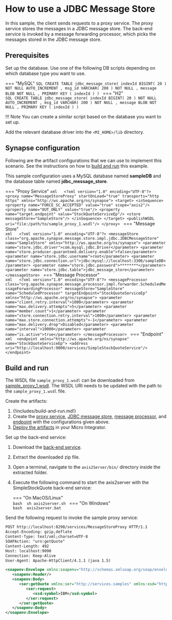 # How to use a JDBC Message Store

In this sample, the client sends requests to a proxy service. The proxy service stores the messages in a JDBC message store. The back-end service is invoked by a message forwarding processor, which picks the messages stored in the JDBC message store.

## Prerequisites

Set up the database. Use one of the following DB scripts depending on which database type you want to use. 

=== "MySQL"
    ```SQL
    CREATE TABLE jdbc_message_store(
                indexId BIGINT( 20 ) NOT NULL AUTO_INCREMENT ,
                msg_id VARCHAR( 200 ) NOT NULL ,
                message BLOB NOT NULL ,
                PRIMARY KEY ( indexId )
                )
    ```
=== "H2"         
    ```SQL
    CREATE TABLE jdbc_message_store(
                    indexId BIGINT( 20 ) NOT NULL AUTO_INCREMENT ,
                    msg_id VARCHAR( 200 ) NOT NULL ,
                    message BLOB NOT NULL ,
                    PRIMARY KEY ( indexId )
                    )
    ```

!!! Note
    You can create a similar script based on the database you want to set up.

Add the relevant database driver into the `<MI_HOME>/lib` directory.

## Synapse configuration
Following are the artifact configurations that we can use to implement this scenario. See the instructions on how to [build and run](#build-and-run) this example.

This sample configuration uses a MySQL database named **sampleDB** and the database table named **jdbc_message_store**.

=== "Proxy Service"
    ```xml  
    <?xml version="1.0" encoding="UTF-8"?>
    <proxy name="MessageStoreProxy" startOnLoad="true" transports="http https" xmlns="http://ws.apache.org/ns/synapse">
        <target>
            <inSequence>
              <property name="FORCE_SC_ACCEPTED" value="true" scope="axis2"/>
              <property name="OUT_ONLY" value="true"/>
              <property name="target.endpoint" value="StockQuoteServiceEp"/>
              <store messageStore="SampleStore"/>
          </inSequence>
        </target>
        <publishWSDL uri="file:/path/to/sample_proxy_1.wsdl"/>
    </proxy>
    ```
=== "Message Store"     
    ```xml  
    <?xml version="1.0" encoding="UTF-8"?>
    <messageStore class="org.apache.synapse.message.store.impl.jdbc.JDBCMessageStore" name="SampleStore" xmlns="http://ws.apache.org/ns/synapse">
        <parameter name="store.jdbc.driver">com.mysql.jdbc.Driver</parameter>
        <parameter name="store.producer.guaranteed.delivery.enable">false</parameter>
        <parameter name="store.jdbc.username">root</parameter>
        <parameter name="store.jdbc.connection.url">jdbc:mysql://localhost:3306/sampleDB</parameter>
        <parameter name="store.jdbc.password">********</parameter>
        <parameter name="store.jdbc.table">jdbc_message_store</parameter>
    </messageStore>
    ```
=== "Message Processor"     
    ```xml  
    <?xml version="1.0" encoding="UTF-8"?>
    <messageProcessor class="org.apache.synapse.message.processor.impl.forwarder.ScheduledMessageForwardingProcessor" messageStore="SampleStore" name="ScheduledProcessor" targetEndpoint="StockQuoteServiceEp" xmlns="http://ws.apache.org/ns/synapse">
        <parameter name="client.retry.interval">1000</parameter>
        <parameter name="max.delivery.attempts">5</parameter>
        <parameter name="member.count">1</parameter>
        <parameter name="store.connection.retry.interval">1000</parameter>
        <parameter name="max.store.connection.attempts">-1</parameter>
        <parameter name="max.delivery.drop">Disabled</parameter>
        <parameter name="interval">10000</parameter>
        <parameter name="is.active">true</parameter>
    </messageProcessor>
    ```
=== "Endpoint"     
    ```xml 
    <endpoint xmlns="http://ws.apache.org/ns/synapse" name="StockQuoteServiceEp">
      <address uri="http://localhost:9000/services/SimpleStockQuoteService"/>
    </endpoint>
    ```

## Build and run

The WSDL file `sample_proxy_1.wsdl` can be downloaded from  [sample_proxy_1.wsdl](https://github.com/wso2-docs/WSO2_EI/blob/master/samples-protocol-switching/sample_proxy_1.wsdl). 
The WSDL URI needs to be updated with the path to the `sample_proxy_1.wsdl` file.

Create the artifacts:

1. {!includes/build-and-run.md!}
2. Create the [proxy service]({{base_path}}/develop/creating-artifacts/creating-a-proxy-service), [JDBC message store]({{base_path}}/develop/creating-artifacts/creating-a-message-store), [message processor]({{base_path}}/develop/creating-artifacts/creating-a-message-processor), and [endpoint]({{base_path}}/develop/creating-artifacts/creating-endpoints) with the configurations given above.
3. [Deploy the artifacts]({{base_path}}/develop/deploy-artifacts) in your Micro Integrator.

Set up the back-end service:

1. Download the [back-end service](https://github.com/wso2-docs/WSO2_EI/blob/master/Back-End-Service/axis2Server.zip).
2. Extract the downloaded zip file.
3. Open a terminal, navigate to the `axis2Server/bin/` directory inside the extracted folder.
4. Execute the following command to start the axis2server with the SimpleStockQuote back-end service:
 
    === "On MacOS/Linux"  
          ```bash 
          sh axis2server.sh
          ```
    === "On Windows"               
          ```bash 
          axis2server.bat
          ```

Send the following request to invoke the sample proxy service:

```xml
POST http://localhost:8290/services/MessageStoreProxy HTTP/1.1
Accept-Encoding: gzip,deflate
Content-Type: text/xml;charset=UTF-8
SOAPAction: "urn:getQuote"
Content-Length: 492
Host: localhost:9090
Connection: Keep-Alive
User-Agent: Apache-HttpClient/4.1.1 (java 1.5)

<soapenv:Envelope xmlns:soapenv="http://schemas.xmlsoap.org/soap/envelope/" xmlns:ser="http://services.samples" xmlns:xsd="http://services.samples/xsd">
   <soapenv:Header/>
   <soapenv:Body>
      <ser:getQuote xmlns:ser="http://services.samples" xmlns:xsd="http://services.samples/xsd">
         <ser:request>
            <xsd:symbol>IBM</xsd:symbol>
         </ser:request>
      </ser:getQuote>
   </soapenv:Body>
</soapenv:Envelope>
```
